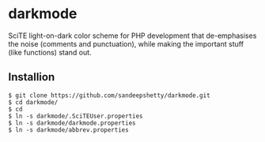 # darkmode

SciTE light-on-dark color scheme for PHP development that de-emphasises the noise (comments and punctuation), while making the important stuff (like functions) stand out.


## Installion

```
$ git clone https://github.com/sandeepshetty/darkmode.git
$ cd darkmode/
$ cd
$ ln -s darkmode/.SciTEUser.properties
$ ln -s darkmode/darkmode.properties
$ ln -s darkmode/abbrev.properties
```